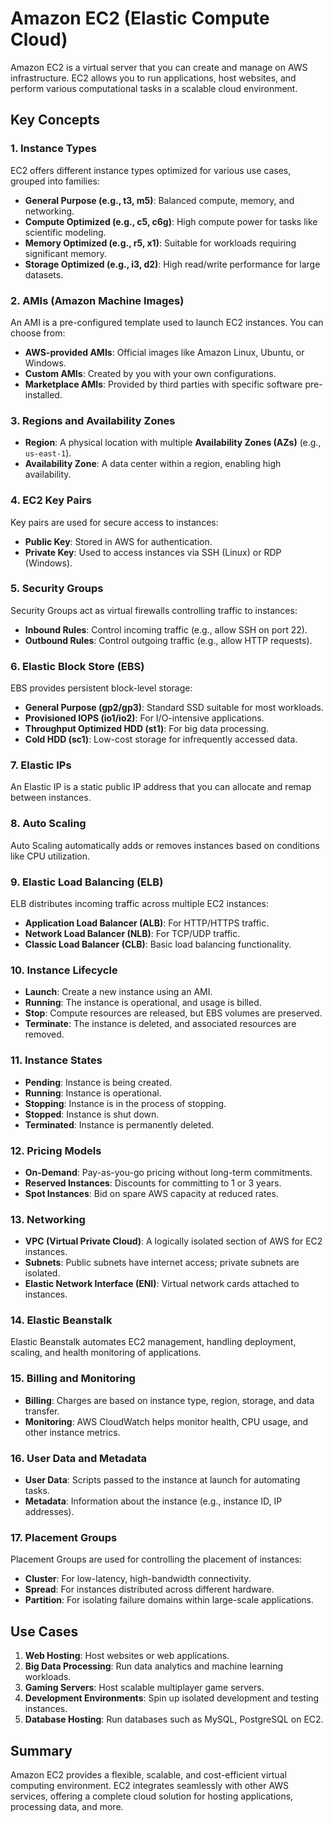 # Amazon EC2 (Elastic Compute Cloud)

Amazon EC2 is a virtual server that you can create and manage on AWS infrastructure. EC2 allows you to run applications, host websites, and perform various computational tasks in a scalable cloud environment.

## Key Concepts

### 1. Instance Types
EC2 offers different instance types optimized for various use cases, grouped into families:
- **General Purpose (e.g., t3, m5)**: Balanced compute, memory, and networking.
- **Compute Optimized (e.g., c5, c6g)**: High compute power for tasks like scientific modeling.
- **Memory Optimized (e.g., r5, x1)**: Suitable for workloads requiring significant memory.
- **Storage Optimized (e.g., i3, d2)**: High read/write performance for large datasets.

### 2. AMIs (Amazon Machine Images)
An AMI is a pre-configured template used to launch EC2 instances. You can choose from:
- **AWS-provided AMIs**: Official images like Amazon Linux, Ubuntu, or Windows.
- **Custom AMIs**: Created by you with your own configurations.
- **Marketplace AMIs**: Provided by third parties with specific software pre-installed.

### 3. Regions and Availability Zones
- **Region**: A physical location with multiple **Availability Zones (AZs)** (e.g., `us-east-1`).
- **Availability Zone**: A data center within a region, enabling high availability.

### 4. EC2 Key Pairs
Key pairs are used for secure access to instances:
- **Public Key**: Stored in AWS for authentication.
- **Private Key**: Used to access instances via SSH (Linux) or RDP (Windows).

### 5. Security Groups
Security Groups act as virtual firewalls controlling traffic to instances:
- **Inbound Rules**: Control incoming traffic (e.g., allow SSH on port 22).
- **Outbound Rules**: Control outgoing traffic (e.g., allow HTTP requests).

### 6. Elastic Block Store (EBS)
EBS provides persistent block-level storage:
- **General Purpose (gp2/gp3)**: Standard SSD suitable for most workloads.
- **Provisioned IOPS (io1/io2)**: For I/O-intensive applications.
- **Throughput Optimized HDD (st1)**: For big data processing.
- **Cold HDD (sc1)**: Low-cost storage for infrequently accessed data.

### 7. Elastic IPs
An Elastic IP is a static public IP address that you can allocate and remap between instances.

### 8. Auto Scaling
Auto Scaling automatically adds or removes instances based on conditions like CPU utilization.

### 9. Elastic Load Balancing (ELB)
ELB distributes incoming traffic across multiple EC2 instances:
- **Application Load Balancer (ALB)**: For HTTP/HTTPS traffic.
- **Network Load Balancer (NLB)**: For TCP/UDP traffic.
- **Classic Load Balancer (CLB)**: Basic load balancing functionality.

### 10. Instance Lifecycle
- **Launch**: Create a new instance using an AMI.
- **Running**: The instance is operational, and usage is billed.
- **Stop**: Compute resources are released, but EBS volumes are preserved.
- **Terminate**: The instance is deleted, and associated resources are removed.

### 11. Instance States
- **Pending**: Instance is being created.
- **Running**: Instance is operational.
- **Stopping**: Instance is in the process of stopping.
- **Stopped**: Instance is shut down.
- **Terminated**: Instance is permanently deleted.

### 12. Pricing Models
- **On-Demand**: Pay-as-you-go pricing without long-term commitments.
- **Reserved Instances**: Discounts for committing to 1 or 3 years.
- **Spot Instances**: Bid on spare AWS capacity at reduced rates.

### 13. Networking
- **VPC (Virtual Private Cloud)**: A logically isolated section of AWS for EC2 instances.
- **Subnets**: Public subnets have internet access; private subnets are isolated.
- **Elastic Network Interface (ENI)**: Virtual network cards attached to instances.

### 14. Elastic Beanstalk
Elastic Beanstalk automates EC2 management, handling deployment, scaling, and health monitoring of applications.

### 15. Billing and Monitoring
- **Billing**: Charges are based on instance type, region, storage, and data transfer.
- **Monitoring**: AWS CloudWatch helps monitor health, CPU usage, and other instance metrics.

### 16. User Data and Metadata
- **User Data**: Scripts passed to the instance at launch for automating tasks.
- **Metadata**: Information about the instance (e.g., instance ID, IP addresses).

### 17. Placement Groups
Placement Groups are used for controlling the placement of instances:
- **Cluster**: For low-latency, high-bandwidth connectivity.
- **Spread**: For instances distributed across different hardware.
- **Partition**: For isolating failure domains within large-scale applications.

## Use Cases
1. **Web Hosting**: Host websites or web applications.
2. **Big Data Processing**: Run data analytics and machine learning workloads.
3. **Gaming Servers**: Host scalable multiplayer game servers.
4. **Development Environments**: Spin up isolated development and testing instances.
5. **Database Hosting**: Run databases such as MySQL, PostgreSQL on EC2.

## Summary
Amazon EC2 provides a flexible, scalable, and cost-efficient virtual computing environment. EC2 integrates seamlessly with other AWS services, offering a complete cloud solution for hosting applications, processing data, and more.
